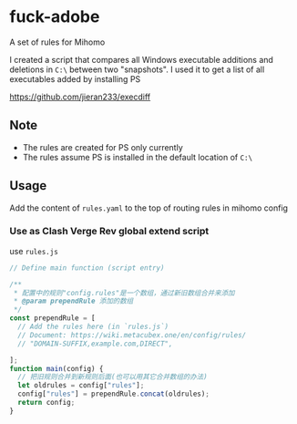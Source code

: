 # fuck-adobe

A set of rules for Mihomo

I created a script that compares all Windows executable additions and deletions in `C:\` between two "snapshots". I used it to get a list of all executables added by installing PS

https://github.com/jieran233/execdiff

## Note

- The rules are created for PS only currently
- The rules assume PS is installed in the default location of `C:\`

## Usage

Add the content of `rules.yaml` to the top of routing rules in mihomo config

### Use as Clash Verge Rev global extend script

use `rules.js`

```javascript
// Define main function (script entry)

/**
 * 配置中的规则"config.rules"是一个数组，通过新旧数组合并来添加
 * @param prependRule 添加的数组
 */
const prependRule = [
  // Add the rules here (in `rules.js`)
  // Document: https://wiki.metacubex.one/en/config/rules/
  // "DOMAIN-SUFFIX,example.com,DIRECT",

];
function main(config) {
  // 把旧规则合并到新规则后面(也可以用其它合并数组的办法)
  let oldrules = config["rules"];
  config["rules"] = prependRule.concat(oldrules);
  return config;
}
```